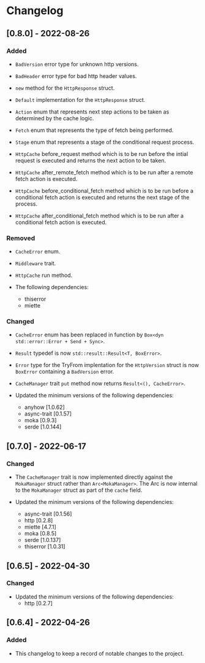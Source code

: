 # Changelog

## [0.8.0] - 2022-08-26

### Added

- `BadVersion` error type for unknown http versions.

- `BadHeader` error type for bad http header values.

- `new` method for the `HttpResponse` struct.

- `Default` implementation for the `HttpResponse` struct.

- `Action` enum that represents next step actions to be taken as determined by the cache logic.

- `Fetch` enum that represents the type of fetch being performed.

- `Stage` enum that represents a stage of the conditional request process.

- `HttpCache` before_request method which is to be run before the intial request is executed and returns the next action to be taken.

- `HttpCache` after_remote_fetch method which is to be run after a remote fetch action is executed.

- `HttpCache` before_conditional_fetch method which is to be run before a conditional fetch action is executed and returns the next stage of the process.

- `HttpCache` after_conditional_fetch method which is to be run after a conditional fetch action is executed.

### Removed

- `CacheError` enum.

- `Middleware` trait.

- `HttpCache` run method.

- The following dependencies:
  - thiserror
  - miette

### Changed

- `CacheError` enum has been replaced in function by `Box<dyn std::error::Error + Send + Sync>`.

- `Result` typedef is now `std::result::Result<T, BoxError>`.

- `Error` type for the TryFrom implentation for the `HttpVersion` struct is now `BoxError` containing a `BadVersion` error.

- `CacheManager` trait `put` method now returns `Result<(), CacheError>`.

- Updated the minimum versions of the following dependencies:
  - anyhow [1.0.62]
  - async-trait [0.1.57]
  - moka [0.9.3]
  - serde [1.0.144]

## [0.7.0] - 2022-06-17

### Changed

- The `CacheManager` trait is now implemented directly against the `MokaManager` struct rather than `Arc<MokaManager>`. The Arc is now internal to the `MokaManager` struct as part of the `cache` field.

- Updated the minimum versions of the following dependencies:
  - async-trait [0.1.56]
  - http [0.2.8]
  - miette [4.7.1]
  - moka [0.8.5]
  - serde [1.0.137]
  - thiserror [1.0.31]

## [0.6.5] - 2022-04-30

### Changed

- Updated the minimum versions of the following dependencies:
  - http [0.2.7]

## [0.6.4] - 2022-04-26

### Added

- This changelog to keep a record of notable changes to the project.
